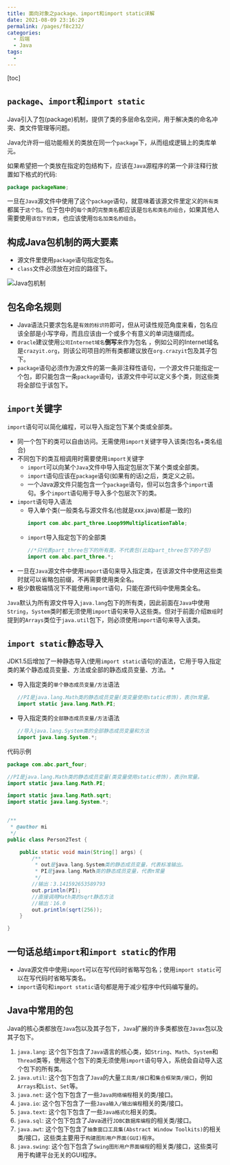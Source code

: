 ```yaml
---
title: 面向对象之package、import和import static详解
date: 2021-08-09 23:16:29
permalink: /pages/f8c232/
categories:
  - 后端
  - Java
tags:
  - 
---
```

[toc]
## `package`、`import`和`import static`
Java引入了包(package)机制，提供了类的多层命名空间，用于解决类的命名冲突、类文件管理等问题。

Java允许将一组功能相关的类放在同一个`package`下，从而组成逻辑上的类库单元。

如果希望把一个类放在指定的包结构下，应该在`Java`源程序的第一个非注释行放置如下格式的代码:
```java
package packageName;
```
一旦在`Java`源文件中使用了这个`package`语句，就意味着该源文件里定义的`所有类`都属于`这个包`。位于包中的`每个类`的`完整类名`都应该是`包名和类名的组合`，如果其他人需要使用`该包下的类`，也应该使用`包名加类名的组合`。

## 构成Java包机制的两大要素
* 源文件里使用`package`语句指定包名。
* `class`文件必须放在对应的路径下。

![Java包机制](https://cdn.jsdelivr.net/gh/hashqueue/blog-image-hosting@master/images/Java包机制-0d3bf864118a49cda94824203e2691f7.png)

## 包名命名规则
* Java语法只要求包名是`有效的标识符`即可，但从可读性规范角度来看，包名应该全部是小写字母，而且应该由一个或多个有意义的单词连缀而成。
* `Oracle`建议使用`公司Internet域名`**倒写**来作为包名 ，例如公司的Internet域名是`crazyit.org`，则该公司项目的所有类都建议放在`org.crazyit`包及其子包下。
* `package`语句必须作为源文件的第一条非注释性语句，一个源文件只能指定一个包，即只能包含一条`package`语句，该源文件中可以定义多个类，则这些类将全部位于该包下。

## `import`关键字
`import`语句可以简化编程，可以导入指定包下某个类或全部类。
* 同一个包下的类可以自由访问。无需使用`import`关键字导入该类(包名+类名组合)
* 不同包下的类互相调用时需要使用`import`关键字
    * `import`可以向某个`Java`文件中导入指定包层次下某个类或全部类。
    * `import`语句应该在`package`语句(如果有的话)之后，类定义之前。
    * 一个Java源文件只能包含一个`package`语句，但可以包含多个`import`语句。多个`import`语句用于导入多个包层次下的类。
* `import`语句导入语法
    * 导入单个类(一般类名与源文件名(也就是xxx.java)都是一致的)
        ```java
        import com.abc.part_three.Loop99MultiplicationTable;
        ```
    * `import`导入指定包下的全部类
        ```java
        //*只代表part_three包下的所有类，不代表包(比如part_three包下的子包)
        import com.abc.part_three.*;
        ```
* 一旦在`Java`源文件中使用`import`语句来导入指定类，在该源文件中使用这些类时就可以省略包前缀，不再需要使用类全名。
* 极少数极端情况下不能使用`import`语句，只能在源代码中使用类全名。

`Java`默认为所有源文件导入`java.lang`包下的所有类，因此前面在`Java`中使用`String`，`System`类时都无须使用`import`语句来导入这些类。但对于前面介绍`数组`时提到的`Arrays`类位于`java.util`包下，则必须使用`import`语句来导入该类。

## `import static`静态导入
JDK1.5后增加了一种静态导入(使用`import static`语句)的语法，它用于导入指定类的某个静态成员变量、方法或全部的静态成员变量、方法。
* 
* 导入指定类的`单个静态成员变量/方法`语法
    ```java
    //PI是java.lang.Math类的静态成员变量(类变量使用static修饰)，表示π常量。
    import static java.lang.Math.PI;
    ```
* 导入指定类的`全部静态成员变量/方法`语法
    ```java
    //导入java.lang.System类的全部静态成员变量和方法
    import java.lang.System.*;
    ```

代码示例
```java
package com.abc.part_four;

//PI是java.lang.Math类的静态成员变量(类变量使用static修饰)，表示π常量。
import static java.lang.Math.PI;

import static java.lang.Math.sqrt;
import static java.lang.System.*;


/**
 * @author mi
 */
public class Person2Test {

    public static void main(String[] args) {
        /**
         * out是java.lang.System类的静态成员变量，代表标准输出。
         * PI是java.lang.Math类的静态成员变量，代表π常量
         */
        //输出：3.141592653589793
        out.println(PI);
        //直接调用Math类的sqrt静态方法
        //输出：16.0
        out.println(sqrt(256));
    }

}
```

## 一句话总结`import`和`import static`的作用
* Java源文件中使用`import`可以在写代码时省略写包名；使用`import static`可以在写代码时省略写类名。
* `import`语句和`import static`语句都是用于减少程序中代码编写量的。

## Java中常用的包

Java的核心类都放在`Java`包以及其子包下，`Java`扩展的许多类都放在`Javax`包以及其子包下。
1. `java.lang`: 这个包下包含了`Java`语言的核心类，如`String`、`Math`、`System`和`Thread`类等，使用这个包下的类无须使用`import`语句导入，系统会自动导入这个包下的所有类。
2. `java.util`: 这个包下包含了`Java`的大量`工具类/接口`和`集合框架类/接口`，例如`Arrays`和`List`、`Set`等。
3. `java.net`: 这个包下包含了一些`Java网络编程`相关的类/接口。
4. `java.io`: 这个包下包含了一些`Java输入/输出编程`相关的类/接口。
5. `java.text`: 这个包下包含了一些`Java格式化`相关的类。
6. `java.sql`: 这个包下包含了Java进行`JDBC数据库编程`的相关类/接口。
7. `java.awt`: 这个包下包含了`抽象窗口工具集(Abstract Window Toolkits)`的相关类/接口，这些类主要用于`构建图形用户界面(GUI)程序`。
8. `java.swing`: 这个包下包含了`Swing图形用户界面编程`的相关类/接口，这些类可用于构建平台无关的GUI程序。
